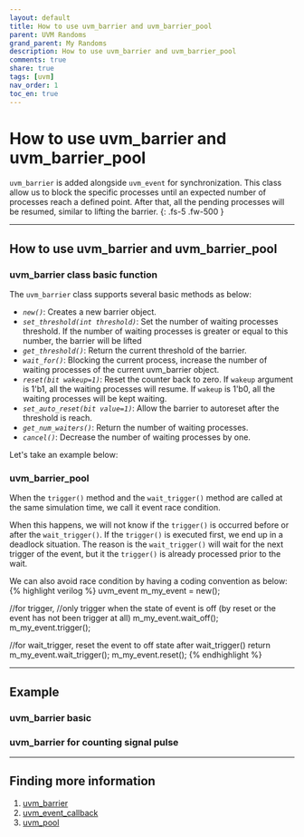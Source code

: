```yaml
---
layout: default
title: How to use uvm_barrier and uvm_barrier_pool
parent: UVM Randoms
grand_parent: My Randoms
description: How to use uvm_barrier and uvm_barrier_pool
comments: true
share: true
tags: [uvm]
nav_order: 1
toc_en: true
---
```


# How to use uvm_barrier and uvm_barrier_pool
`uvm_barrier` is added alongside `uvm_event` for synchronization.
This class allow us to block the specific processes until an expected number of processes reach a defined point.
After that, all the pending processes will be resumed, similar to lifting the barrier.
{: .fs-5 .fw-500 }

---
## How to use uvm_barrier and uvm_barrier_pool

### uvm_barrier class basic function
The `uvm_barrier` class supports several basic methods as below:
* *`new()`*: Creates a new barrier object.
* *`set_threshold(int threshold)`*: Set the number of waiting processes threshold. If the number of waiting processes is greater or equal to this number, the barrier will be lifted
* *`get_threshold()`*: Return the current threshold of the barrier.
* *`wait_for()`*: Blocking the current process, increase the number of waiting processes of the current uvm_barrier object.
* *`reset(bit wakeup=1)`*: Reset the counter back to zero. If `wakeup` argument is 1'b1, all the waiting processes will resume. If `wakeup` is 1'b0, all the waiting processes will be kept waiting.
* *`set_auto_reset(bit value=1)`*: Allow the barrier to autoreset after the threshold is reach.
* *`get_num_waiters()`*: Return the number of waiting processes.
* *`cancel()`*: Decrease the number of waiting processes by one.

Let's take an example below:


### uvm_barrier_pool
When the `trigger()` method and the `wait_trigger()` method are called at the same simulation time, we call it event race condition.

When this happens, we will not know if the `trigger()` is occurred before or after the `wait_trigger()`.
If the `trigger()` is executed first, we end up in a deadlock situation.
The reason is the `wait_trigger()` will wait for the next trigger of the event, but it the `trigger()` is already processed prior to the wait.

We can also avoid race condition by having a coding convention as below:
{% highlight verilog %}
uvm_event m_my_event = new();

//for trigger,
//only trigger when the state of event is off (by reset or the event has not been trigger at all)
m_my_event.wait_off();
m_my_event.trigger();

//for wait_trigger, reset the event to off state after wait_trigger() return
m_my_event.wait_trigger();
m_my_event.reset();
{% endhighlight %}

---
## Example

### uvm_barrier basic
### uvm_barrier for counting signal pulse

---
## Finding more information
1. [ uvm_barrier ](https://verificationacademy.com/verification-methodology-reference/uvm/docs_1.2/html/files/base/uvm_barrier-svh.html)
1. [ uvm_event_callback ](https://verificationacademy.com/verification-methodology-reference/uvm/docs_1.2/html/files/base/uvm_event_callback-svh.html)
1. [ uvm_pool ](https://verificationacademy.com/verification-methodology-reference/uvm/docs_1.2/html/files/base/uvm_pool-svh.html)


